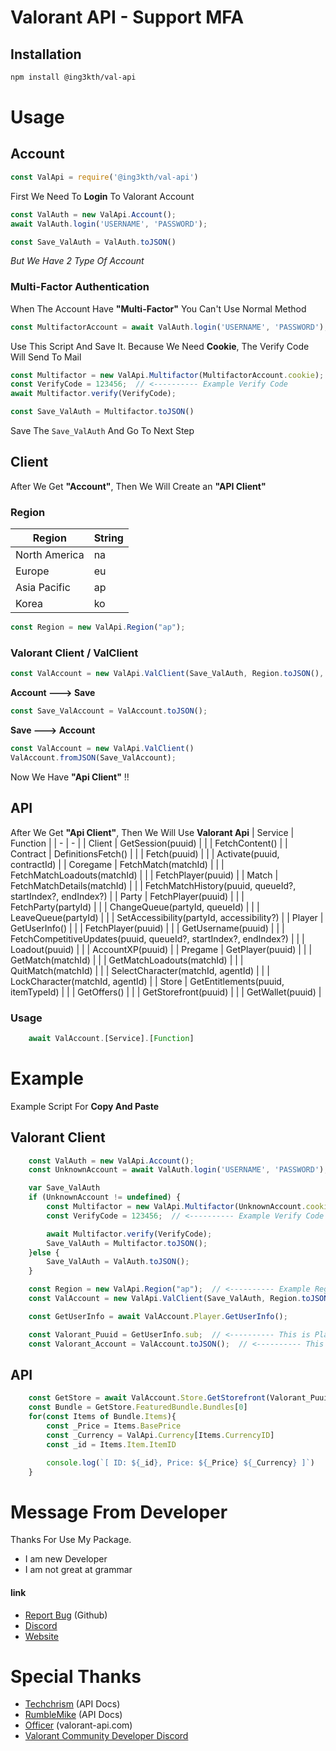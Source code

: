 # **Valorant API - Support MFA**

## Installation

```bash
npm install @ing3kth/val-api
```

# Usage
## Account

```javascript
const ValApi = require('@ing3kth/val-api')
```

First We Need To **Login** To Valorant Account

```javascript
const ValAuth = new ValApi.Account();
await ValAuth.login('USERNAME', 'PASSWORD');

const Save_ValAuth = ValAuth.toJSON()
```

*But We Have 2 Type Of Account*
### Multi-Factor Authentication
When The Account Have **"Multi-Factor"** You Can't Use Normal Method
```javascript
const MultifactorAccount = await ValAuth.login('USERNAME', 'PASSWORD');
```
Use This Script And Save It. Because We Need **Cookie**,
The Verify Code Will Send To Mail
```javascript
const Multifactor = new ValApi.Multifactor(MultifactorAccount.cookie);
const VerifyCode = 123456;  // <---------- Example Verify Code
await Multifactor.verify(VerifyCode);

const Save_ValAuth = Multifactor.toJSON()
```
Save The `Save_ValAuth` And Go To Next Step
## Client
After We Get **"Account"**, Then We Will Create an **"API Client"**
### Region
 
| Region | String |
| - | - |
| North America | na |
| Europe | eu |
| Asia Pacific | ap |
| Korea | ko |

```javascript
const Region = new ValApi.Region("ap");
```
### Valorant Client / ValClient
```javascript
const ValAccount = new ValApi.ValClient(Save_ValAuth, Region.toJSON(), 'release-04.03-shipping-6-671292');  // <---------- Example Client Version
```
**Account  --->  Save**
```javascript
const Save_ValAccount = ValAccount.toJSON();
```
**Save  --->  Account**
```javascript
const ValAccount = new ValApi.ValClient()
ValAccount.fromJSON(Save_ValAccount);
```
Now We Have **"Api Client"** !!
## API
After We Get **"Api Client"**, Then We Will Use **Valorant Api**
| Service | Function |
| - | - |
| Client | GetSession(puuid) |
|  | FetchContent() |
| Contract | DefinitionsFetch() |
|  | Fetch(puuid) |
|  | Activate(puuid, contractId) |
| Coregame | FetchMatch(matchId) |
|  | FetchMatchLoadouts(matchId) |
|  | FetchPlayer(puuid) |
| Match | FetchMatchDetails(matchId) |
|  | FetchMatchHistory(puuid, queueId?, startIndex?, endIndex?) |
| Party | FetchPlayer(puuid) |
|  | FetchParty(partyId) |
|  | ChangeQueue(partyId, queueId) |
|  | LeaveQueue(partyId) |
|  | SetAccessibility(partyId, accessibility?) |
| Player | GetUserInfo() |
|  | FetchPlayer(puuid) |
|  | GetUsername(puuid) |
|  | FetchCompetitiveUpdates(puuid, queueId?, startIndex?, endIndex?) |
|  | Loadout(puuid) |
|  | AccountXP(puuid) |
| Pregame | GetPlayer(puuid) |
|  | GetMatch(matchId) |
|  | GetMatchLoadouts(matchId) |
|  | QuitMatch(matchId) |
|  | SelectCharacter(matchId, agentId) |
|  | LockCharacter(matchId, agentId) |
| Store | GetEntitlements(puuid, itemTypeId) |
|  | GetOffers() |
|  | GetStorefront(puuid) |
|  | GetWallet(puuid) |

### Usage
```javascript
    await ValAccount.[Service].[Function]
```

# Example
Example Script For **Copy And Paste**
## Valorant Client
```javascript
    const ValAuth = new ValApi.Account();
    const UnknownAccount = await ValAuth.login('USERNAME', 'PASSWORD');

    var Save_ValAuth
    if (UnknownAccount != undefined) {
        const Multifactor = new ValApi.Multifactor(UnknownAccount.cookie);
        const VerifyCode = 123456;  // <---------- Example Verify Code

        await Multifactor.verify(VerifyCode);
        Save_ValAuth = Multifactor.toJSON();
    }else {
        Save_ValAuth = ValAuth.toJSON();
    }

    const Region = new ValApi.Region("ap");  // <---------- Example Region
    const ValAccount = new ValApi.ValClient(Save_ValAuth, Region.toJSON(), 'release-04.03-shipping-6-671292');  // <---------- Example Client Version

    const GetUserInfo = await ValAccount.Player.GetUserInfo();

    const Valorant_Puuid = GetUserInfo.sub;  // <---------- This is Player UUID
    const Valorant_Account = ValAccount.toJSON();  // <---------- This is Valorant Account
```
## API
```javascript
    const GetStore = await ValAccount.Store.GetStorefront(Valorant_Puuid);
    const Bundle = GetStore.FeaturedBundle.Bundles[0]
    for(const Items of Bundle.Items){
        const _Price = Items.BasePrice
        const _Currency = ValApi.Currency[Items.CurrencyID]
        const _id = Items.Item.ItemID

        console.log(`[ ID: ${_id}, Price: ${_Price} ${_Currency} ]`)
    }
```
# Message From Developer

Thanks For Use My Package.

- I am new Developer
- I am not great at grammar

#### link

- [Report Bug](https://github.com/KTNG-3/val-api/issues) (Github)
- [Discord](https://discord.gg/pbyWbUYjyt)
- [Website](https://ingkth.wordpress.com/)

# Special Thanks

- [Techchrism](https://github.com/techchrism/valorant-api-docs) (API Docs)
- [RumbleMike](https://github.com/RumbleMike/ValorantClientAPI) (API Docs)
- [Officer](https://valorant-api.com/) (valorant-api.com)
- [Valorant Community Developer Discord](https://discord.gg/sCgvpXJfEE)